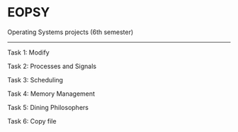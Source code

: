 # EOPSY
Operating Systems projects (6th semester)

----------------------------------------------
Task 1: Modify

Task 2: Processes and Signals

Task 3: Scheduling

Task 4: Memory Management

Task 5: Dining Philosophers

Task 6: Copy file
